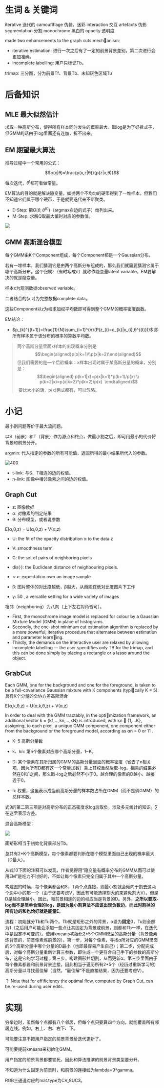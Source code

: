 # 生词 & 关键词

iterative 迭代的
camouflflage 伪装，迷彩
interaction 交互
artefacts 伪影
segmentation 分割
monochrome 黑白的
opacity 透明度

made two enhancements to the graph cuts mechanism:
- iterative estimation: 进行一次之后有了一定的前景背景差别，第二次进行会更加准确。
- incomplete labelling: 用户只标记Tb。

trimap: 三分图，分为前景Tf、背景Tb、未知灰色区域Tu

# 后备知识

## MLE 最大似然估计

求取一种高斯分布，使得所有样本同时发生的概率最大。取log是为了好拆式子，但GMM的话由于log里面还有连加，拆不出来。

## EM 期望最大算法

推导过程中一个常用的公式：

$$p(x|θ)=\frac{p(x,z|θ)}{p(z|x,θ)}$$

每次迭代，$θ^t$都可看做常量。

EM算法的目的就是解决隐变量。如抛两个不均匀的硬币得到了一堆样本，但我们不知道它们属于哪个硬币，于是就要迭代来不断聚类。

- E-Step: 把$Q(θ,θ^{(t)})$（argmax右边的式子）给列出来。
- M-Step: 求解Q取最大值时对应的参数值。

![](assets/uTools_1684042230955.png)

## GMM 高斯混合模型

每个GMM由K个Component组成，每个Component都是一个Gaussian分布。

若有一堆样本，我们猜测它是由两个高斯分布组成的，那么我们就需要猜测它属于哪个高斯分布。这个归属z（有时写成π）就称作隐变量latent variable。EM要解决的就是隐变量。

样本x为观测数据observed variable。

二者结合的(x,z)为完整数据complete data。

这些Component以z为权求加权平均数即可得到整个GMM的概率密度函数。

EM结论：

- $p_{k}^{(t+1)}=\frac{1}{N}\sum_{i=1}^{n}{P(z_{i}=c_{k}|x_{i},θ^{(t)})}$ 即所有样本属于该分布的概率的算数平均数。

>两个高斯分量里面x样本的出现概率分别是$$\begin{aligned}p(x|k=1)\\p(x|k=2)\end{aligned}$$
>但我们需要的是一个后验概率：x样本出现时属于某高斯分量的概率，分别是：
>$$\begin{aligned}
 p(k=1|x)=p(x|k=1)*p(k=1)/p(x) \\ 
 p(k=2|x)=p(x|k=2)*p(k=2)/p(x)
 \end{aligned}$$
 要比大小的话，p(x)两式都有，可以忽略。



# 小记

最小割问题等价于最大流问题。

以S（前景）和T（背景）作为源点和终点，做最小割之后，即可用最小的代价将背景和前景分开。

argmin: 代入指定的参数的所有可能值，返回所得的最小结果所代入的参数。

![400](assets/uTools_1683973454372.png)

- t-link: 与S、T相连的边的权值。
- n-link: 图像中相邻像素之间的边的权值。
## Graph Cut

- z: 图像数据
- α: 对像素的判定结果
- θ: 分布模型，或者说参数

E(α,θ,z) = U(α,θ,z) + V(α,z)


- U: the fit of the opacity distribution α to the data z
- V: smoothness term

- C: the set of pairs of neighboring pixels
- dis(·): the Euclidean distance of neighbouring pixels.
- <·>: expectation over an image sample
- β: 图片整体的对比度越低，β越大，从而能在低对比度图片下工作
- γ: 50 , a versatile setting for a wide variety of images

相邻（neighboring）为八向（上下左右对角皆可）。

- First, the monochrome image model is replaced for colour by a Gaussian Mixture Model (GMM) in place of histograms. 
- Secondly, the one-shot minimum cut estimation algorithm is replaced by a more powerful, iterative procedure that alternates between estimation and parameter learning. 
- Thirdly, the demands on the interactive user are relaxed by allowing incomplete labelling — the user specififies only TB for the trimap, and this can be done simply by placing a rectangle or a lasso around the object.

## GrabCut

Each GMM, one for the background and one for the foreground, is taken to be a full-covariance Gaussian mixture with K components (typically K = 5).具有K个分量的全协方差高斯混合

E(α,k,θ,z) = U(α,k,θ,z) + V(α,z)

In order to deal with the GMM tractably, in the optimization framework, an additional vector k = {k1,...,kn,...,kN} is introduced, with kn ∈ {1,...K}, assigning, to each pixel, a unique GMM component, one component either from the background or the foreground model, according as αn = 0 or 11 .

- K: 5 高斯分量数
- k、kn: 第n个像素对应哪个高斯分量，1~K。

- D: 某个像素在其所归属的GMM的高斯分量里面的概率密度（省去了π相关项，因为所有D都有这一个常量加数）乘上其权重然后取-log。相乘的结果必然在0和1之间，那么取-log之后必然不小于0。越合理的像素的D越小、越接近于0。
- π: 权重，这里表示成当前高斯分量的样本数占所在GMM（而不是俩GMM）的总样本数。

式9的第二第三项是对高斯分布的正态密度求log后取负，涉及多元统计的知识。∑在这里表示方差。

混合高斯模型：

![](assets/uTools_1683950332223.png)

画矩形相当于初始化背景部分Tb。

总共有2*K个高斯模型，每个像素都要判断在哪个模型里面自己出现的概率最大（D最大）。

从式10下面的注释可以发现，作者觉得用“隐变量有概率分布的GMM从而可以使用EM”是吃力不讨好的，不如让每个像素只完全归属于其中一个高斯分量。

构建图的时候，每个像素都会和S、T两个点连接，则最小割就会倾向于割去这两个边中小的那一个（由于还要考虑V，因此有可能选择割大的来避免割大V）。但是D是越合理越小，因此，和前景相连的边的权应当是背景的D。另外，**之所以要取-log而不是简单合理的log，是因为最小割算法不应该出现负数边**。而**此时割掉的所有边的和也恰好就是能量E**。

流程：初始就分Tb和Tu两个。Tb就是矩形之外的背景，α设为**固定**0，Tu则全部为1（之后用户可能会添加一些点让其固定为背景或前景，则都和Tb一样，在迭代中是固定不可变的）。使用kmeans初始化2\*5个GMM模型的高斯分量（背景像素炼背景的，前景像素炼前景的）。第一步，对每个像素，寻找α所对应的GMM里面的5个高斯分量中哪个分量的D最小（也即最容易产生自己）；第二步，分配完成后，对每个高斯分量重新计算三参数，即生成一个更符合自己手下的参数的高斯分布，这是它的学习过程；第三步，构建图形并切割，从而更新α。第三步里面由于每个像素都要和前景背景连接，因此相当于遍历所有2\*5个（经历过重新学习的）高斯分量以寻找最佳解（当然，“最佳解“不是直接结果，因为还要考虑V）。

？ Note that for effificiency the optimal flow, computed by Graph Cut, can be re-used during user edits.

# 实现

穷举边时，虽然每个点都有八个邻居，但每个点只要算四个方向，就能覆盖所有邻居连线。例如，右上、右、右下、下。

可能要注意不把用户指定的前景背景给迭代更新了。

可能要提前kmeans来初始化GMM。

用户指定的前景背景都要锁死，因此和算法推演的前景背景类型要分开。

不知道为什么固定为前景时，和前景的连接线为lambda=9\*gamma。

RGB三通道对应的mat.type为CV_8UC3。




